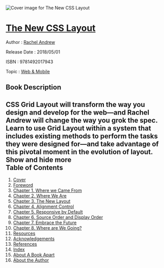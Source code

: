 ![Cover image for The New CSS Layout](https://imgdetail.ebookreading.net/cover/cover/web_mobile/EB9781492017943.jpg)

[The New CSS Layout](https://ebookreading.net/view/book/The+New+CSS+Layout-EB9781492017943_1.html "The New CSS Layout")
====================================================================================================================

Author : [Rachel Andrew](https://ebookreading.net/search/author/Rachel+Andrew)

Release Date : 2018/05/01

ISBN : 9781492017943

Topic : [Web & Mobile](https://ebookreading.net/search/category/web-mobile)

Book Description
-----------------

 CSS Grid Layout will transform the way you design and develop for the web—and Rachel Andrew will change the way you grok the spec. Learn to use Grid Layout within a system that includes existing methods to perform the tasks they were designed for—and take advantage of this pivotal moment in the evolution of layout.
        Show and hide more                
Table of Contents
-----------------

1. [Cover](https://ebookreading.net/view/book/The+New+CSS+Layout-EB9781492017943_1.html)
1. [Foreword](https://ebookreading.net/view/book/The+New+CSS+Layout-EB9781492017943_6.html)
1. [Chapter 1. Where we Came From](https://ebookreading.net/view/book/The+New+CSS+Layout-EB9781492017943_7.html)
1. [Chapter 2. Where We Are](https://ebookreading.net/view/book/The+New+CSS+Layout-EB9781492017943_8.html)
1. [Chapter 3. The New Layout](https://ebookreading.net/view/book/The+New+CSS+Layout-EB9781492017943_9.html)
1. [Chapter 4. Alignment Control](https://ebookreading.net/view/book/The+New+CSS+Layout-EB9781492017943_10.html)
1. [Chapter 5. Responsive by Default](https://ebookreading.net/view/book/The+New+CSS+Layout-EB9781492017943_11.html)
1. [Chapter 6. Source Order and Display Order](https://ebookreading.net/view/book/The+New+CSS+Layout-EB9781492017943_12.html)
1. [Chapter 7. Embrace the Future](https://ebookreading.net/view/book/The+New+CSS+Layout-EB9781492017943_13.html)
1. [Chapter 8. Where are We Going?](https://ebookreading.net/view/book/The+New+CSS+Layout-EB9781492017943_14.html)
1. [Resources](https://ebookreading.net/view/book/The+New+CSS+Layout-EB9781492017943_15.html)
1. [Acknowledgements](https://ebookreading.net/view/book/The+New+CSS+Layout-EB9781492017943_16.html)
1. [References](https://ebookreading.net/view/book/The+New+CSS+Layout-EB9781492017943_17.html)
1. [Index](https://ebookreading.net/view/book/The+New+CSS+Layout-EB9781492017943_18.html)
1. [About A Book Apart](https://ebookreading.net/view/book/The+New+CSS+Layout-EB9781492017943_19.html)
1. [About the Author](https://ebookreading.net/view/book/The+New+CSS+Layout-EB9781492017943_20.html)
